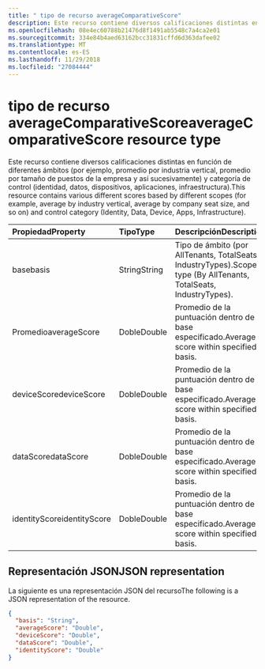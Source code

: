 ```yaml
---
title: " tipo de recurso averageComparativeScore"
description: Este recurso contiene diversos calificaciones distintas en función de diferentes ámbitos (por ejemplo, promedio por industria vertical, promedio por tamaño de puestos de la empresa y así sucesivamente) y categoría de control (identidad, datos, dispositivos, aplicaciones, infraestructura).
ms.openlocfilehash: 08e4ec60788b21476d8f1491ab5548c7a4ca2e01
ms.sourcegitcommit: 334e84b4aed63162bcc31831cffd6d363dafee02
ms.translationtype: MT
ms.contentlocale: es-ES
ms.lasthandoff: 11/29/2018
ms.locfileid: "27084444"
---
```

#  <a name="averagecomparativescore-resource-type"></a><span data-ttu-id="2eb7a-103">tipo de recurso averageComparativeScore</span><span class="sxs-lookup"><span data-stu-id="2eb7a-103">averageComparativeScore resource type</span></span>

<span data-ttu-id="2eb7a-104">Este recurso contiene diversos calificaciones distintas en función de diferentes ámbitos (por ejemplo, promedio por industria vertical, promedio por tamaño de puestos de la empresa y así sucesivamente) y categoría de control (identidad, datos, dispositivos, aplicaciones, infraestructura).</span><span class="sxs-lookup"><span data-stu-id="2eb7a-104">This resource contains various different scores based by different scopes (for example, average by industry vertical, average by company seat size, and so on) and control category (Identity, Data, Device, Apps, Infrastructure).</span></span>

|<span data-ttu-id="2eb7a-105">Propiedad</span><span class="sxs-lookup"><span data-stu-id="2eb7a-105">Property</span></span> |<span data-ttu-id="2eb7a-106">Tipo</span><span class="sxs-lookup"><span data-stu-id="2eb7a-106">Type</span></span> |<span data-ttu-id="2eb7a-107">Descripción</span><span class="sxs-lookup"><span data-stu-id="2eb7a-107">Description</span></span> |
|:--|:--|:--|
|   <span data-ttu-id="2eb7a-108">base</span><span class="sxs-lookup"><span data-stu-id="2eb7a-108">basis</span></span>   |   <span data-ttu-id="2eb7a-109">String</span><span class="sxs-lookup"><span data-stu-id="2eb7a-109">String</span></span>  |   <span data-ttu-id="2eb7a-110">Tipo de ámbito (por AllTenants, TotalSeats, IndustryTypes).</span><span class="sxs-lookup"><span data-stu-id="2eb7a-110">Scope type (By AllTenants, TotalSeats, IndustryTypes).</span></span>  |
|   <span data-ttu-id="2eb7a-111">Promedio</span><span class="sxs-lookup"><span data-stu-id="2eb7a-111">averageScore</span></span>    |   <span data-ttu-id="2eb7a-112">Doble</span><span class="sxs-lookup"><span data-stu-id="2eb7a-112">Double</span></span>  | <span data-ttu-id="2eb7a-113">Promedio de la puntuación dentro de base especificado.</span><span class="sxs-lookup"><span data-stu-id="2eb7a-113">Average score within specified basis.</span></span> |
|   <span data-ttu-id="2eb7a-114">deviceScore</span><span class="sxs-lookup"><span data-stu-id="2eb7a-114">deviceScore</span></span> |   <span data-ttu-id="2eb7a-115">Doble</span><span class="sxs-lookup"><span data-stu-id="2eb7a-115">Double</span></span>  | <span data-ttu-id="2eb7a-116">Promedio de la puntuación dentro de base especificado.</span><span class="sxs-lookup"><span data-stu-id="2eb7a-116">Average score within specified basis.</span></span> |
|   <span data-ttu-id="2eb7a-117">dataScore</span><span class="sxs-lookup"><span data-stu-id="2eb7a-117">dataScore</span></span>   |   <span data-ttu-id="2eb7a-118">Doble</span><span class="sxs-lookup"><span data-stu-id="2eb7a-118">Double</span></span>  | <span data-ttu-id="2eb7a-119">Promedio de la puntuación dentro de base especificado.</span><span class="sxs-lookup"><span data-stu-id="2eb7a-119">Average score within specified basis.</span></span> |
|   <span data-ttu-id="2eb7a-120">identityScore</span><span class="sxs-lookup"><span data-stu-id="2eb7a-120">identityScore</span></span>   |   <span data-ttu-id="2eb7a-121">Doble</span><span class="sxs-lookup"><span data-stu-id="2eb7a-121">Double</span></span>  | <span data-ttu-id="2eb7a-122">Promedio de la puntuación dentro de base especificado.</span><span class="sxs-lookup"><span data-stu-id="2eb7a-122">Average score within specified basis.</span></span> |

## <a name="json-representation"></a><span data-ttu-id="2eb7a-123">Representación JSON</span><span class="sxs-lookup"><span data-stu-id="2eb7a-123">JSON representation</span></span>

<span data-ttu-id="2eb7a-124">La siguiente es una representación JSON del recurso</span><span class="sxs-lookup"><span data-stu-id="2eb7a-124">The following is a JSON representation of the resource.</span></span>

<!-- {
  "blockType": "resource",
  "optionalProperties": [

  ],
  "@odata.type": "microsoft.graph.averageComparativeScore"
}-->

```json
{
  "basis": "String",
  "averageScore": "Double",
  "deviceScore": "Double",
  "dataScore": "Double",
  "identityScore": "Double"
}

```


<!-- {
  "type": "#page.annotation",
  "description": "averageComparativeScore resource",
  "keywords": "",
  "section": "documentation",
  "tocPath": ""
}-->
